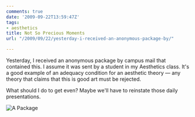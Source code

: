 ```yaml
---
comments: true
date: '2009-09-22T13:59:47Z'
tags:
- aesthetics
title: Not So Precious Moments
url: "/2009/09/22/yesterday-i-received-an-anonymous-package-by/"

---
```

<p>Yesterday, I received an anonymous package by campus mail that contained this. I assume it was sent by a student in my Aesthetics class. It's a good example of an adequacy condition for an aesthetic theory — any theory that claims that this is good art must be rejected.</p>
<p>What should I do to get even? Maybe we'll have to reinstate those daily presentations.</p>

![A Package](/images/2009/package-figurine.jpg)
